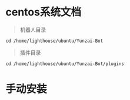# centos系统文档
>机器人目录
```
cd /home/lighthouse/ubuntu/Yunzai-Bot
```
>插件目录
```
cd /home/lighthouse/ubuntu/Yunzai-Bot/plugins
```
# 手动安装
